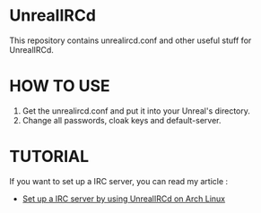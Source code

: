 # UnrealIRCd
This repository contains unrealircd.conf and other useful stuff for UnrealIRCd.


# HOW TO USE
1. Get the unrealircd.conf and put it into your Unreal's directory.
2. Change all passwords, cloak keys and default-server.

# TUTORIAL
If you want to set up a IRC server, you can read my article :

- <a href="http://hatemegalaxy.blogspot.tw/2015/04/arch-linux-irc-server-unrealircd-set-up.html">Set up a IRC server by using UnrealIRCd on Arch Linux</a>
